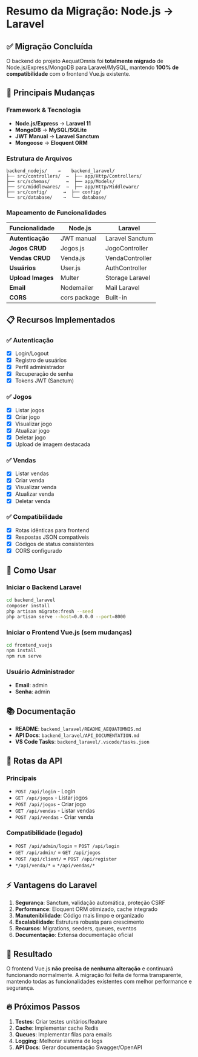 # Resumo da Migração: Node.js → Laravel

## ✅ Migração Concluída

O backend do projeto AequatOmnis foi **totalmente migrado** de Node.js/Express/MongoDB para Laravel/MySQL, mantendo **100% de compatibilidade** com o frontend Vue.js existente.

## 🔄 Principais Mudanças

### Framework & Tecnologia
- **Node.js/Express** → **Laravel 11**
- **MongoDB** → **MySQL/SQLite**
- **JWT Manual** → **Laravel Sanctum**
- **Mongoose** → **Eloquent ORM**

### Estrutura de Arquivos
```
backend_nodejs/    →    backend_laravel/
├── src/controllers/  →  ├── app/Http/Controllers/
├── src/schemas/      →  ├── app/Models/
├── src/middlewares/  →  ├── app/Http/Middleware/
├── src/config/      →  ├── config/
└── src/database/    →  └── database/
```

### Mapeamento de Funcionalidades

| Funcionalidade | Node.js | Laravel |
|---|---|---|
| **Autenticação** | JWT manual | Laravel Sanctum |
| **Jogos CRUD** | Jogos.js | JogoController |
| **Vendas CRUD** | Venda.js | VendaController |
| **Usuários** | User.js | AuthController |
| **Upload Images** | Multer | Storage Laravel |
| **Email** | Nodemailer | Mail Laravel |
| **CORS** | cors package | Built-in |

## 📋 Recursos Implementados

### ✅ Autenticação
- [x] Login/Logout
- [x] Registro de usuários
- [x] Perfil administrador
- [x] Recuperação de senha
- [x] Tokens JWT (Sanctum)

### ✅ Jogos
- [x] Listar jogos
- [x] Criar jogo
- [x] Visualizar jogo
- [x] Atualizar jogo
- [x] Deletar jogo
- [x] Upload de imagem destacada

### ✅ Vendas
- [x] Listar vendas
- [x] Criar venda
- [x] Visualizar venda
- [x] Atualizar venda
- [x] Deletar venda

### ✅ Compatibilidade
- [x] Rotas idênticas para frontend
- [x] Respostas JSON compatíveis
- [x] Códigos de status consistentes
- [x] CORS configurado

## 🚀 Como Usar

### Iniciar o Backend Laravel
```bash
cd backend_laravel
composer install
php artisan migrate:fresh --seed
php artisan serve --host=0.0.0.0 --port=8000
```

### Iniciar o Frontend Vue.js (sem mudanças)
```bash
cd frontend_vuejs
npm install
npm run serve
```

### Usuário Administrador
- **Email**: admin
- **Senha**: admin

## 📚 Documentação

- **README**: `backend_laravel/README_AEQUATOMNIS.md`
- **API Docs**: `backend_laravel/API_DOCUMENTATION.md`
- **VS Code Tasks**: `backend_laravel/.vscode/tasks.json`

## 🔗 Rotas da API

### Principais
- `POST /api/login` - Login
- `GET /api/jogos` - Listar jogos
- `POST /api/jogos` - Criar jogo
- `GET /api/vendas` - Listar vendas
- `POST /api/vendas` - Criar venda

### Compatibilidade (legado)
- `POST /api/admin/login` = `POST /api/login`
- `GET /api/admin/` = `GET /api/jogos`
- `POST /api/client/` = `POST /api/register`
- `*/api/venda/*` = `*/api/vendas/*`

## ⚡ Vantagens do Laravel

1. **Segurança**: Sanctum, validação automática, proteção CSRF
2. **Performance**: Eloquent ORM otimizado, cache integrado
3. **Manutenibilidade**: Código mais limpo e organizado
4. **Escalabilidade**: Estrutura robusta para crescimento
5. **Recursos**: Migrations, seeders, queues, eventos
6. **Documentação**: Extensa documentação oficial

## 🎯 Resultado

O frontend Vue.js **não precisa de nenhuma alteração** e continuará funcionando normalmente. A migração foi feita de forma transparente, mantendo todas as funcionalidades existentes com melhor performance e segurança.

## 🔥 Próximos Passos

1. **Testes**: Criar testes unitários/feature
2. **Cache**: Implementar cache Redis
3. **Queues**: Implementar filas para emails
4. **Logging**: Melhorar sistema de logs
5. **API Docs**: Gerar documentação Swagger/OpenAPI
